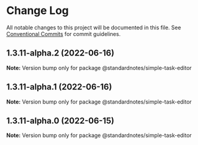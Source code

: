 # Change Log

All notable changes to this project will be documented in this file.
See [Conventional Commits](https://conventionalcommits.org) for commit guidelines.

## 1.3.11-alpha.2 (2022-06-16)

**Note:** Version bump only for package @standardnotes/simple-task-editor

## 1.3.11-alpha.1 (2022-06-16)

**Note:** Version bump only for package @standardnotes/simple-task-editor

## 1.3.11-alpha.0 (2022-06-15)

**Note:** Version bump only for package @standardnotes/simple-task-editor
